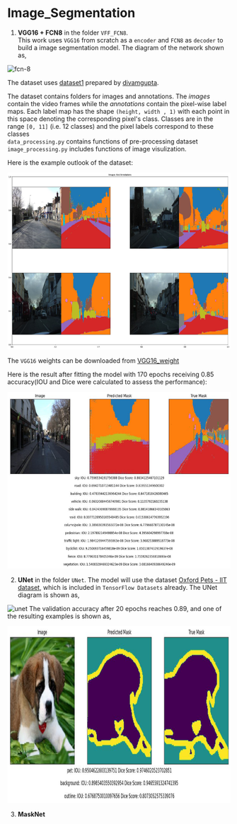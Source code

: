 # Image_Segmentation
1. **VGG16 + FCN8** in the folder `VFF_FCN8`. <br>
This work uses `VGG16` from scratch as a `encoder` and `FCN8` as `decoder` to build a image segmentation model. The diagram of the network shown as,
<p float="left">
  <img src='https://drive.google.com/uc?export=view&id=1lrqB4YegV8jXWNfyYAaeuFlwXIc54aRP' alt='fcn-8' width="1200" height="400">
</p>

The dataset uses [dataset1](https://drive.google.com/file/d/0B0d9ZiqAgFkiOHR1NTJhWVJMNEU/view?usp=sharing) prepared by [divamgupta](https://github.com/divamgupta/image-segmentation-keras).<br>

The dataset contains folders for images and annotations. The *images* contain the video frames while the *annotations* contain the pixel-wise label maps. Each label map has the shape `(height, width , 1)` with each point in this space denoting the corresponding pixel's class. Classes are in the range `[0, 11]` (i.e. 12 classes) and the pixel labels correspond to these classes<br>
`data_processing.py` contains functions of pre-processing dataset<br>
`image_processing.py` includes functions of image visulization.

Here is the example outlook of the dataset:

<p float="left">
  <img src='./VGG_FCN8/sample.jpg' width="800" height="400"/>
</p>

The `VGG16` weights can be downloaded from [VGG16_weight](https://github.com/fchollet/deep-learning-models/releases/download/v0.1/vgg16_weights_tf_dim_ordering_tf_kernels_notop.h5)

Here is the result after fitting the model with 170 epochs receiving 0.85 accuracy(IOU and Dice were calculated to assess the performance):
<p float="left">
  <img src='./VGG_FCN8/result.jpg' width="800" height="400"/>
</p>

2. **UNet** in the folder `UNet`.
The model will use the dataset [Oxford Pets - IIT dataset](https://www.robots.ox.ac.uk/~vgg/data/pets/), which is included in `TensorFlow Datasets` already. The UNet diagram is shown as, 
<img src='https://drive.google.com/uc?export=view&id=1BeQSKL2Eq6Fw9iRXsN1hgunY-CS2nH7V' alt='unet' width="1200" height="500">
The validation accuracy after 20 epochs reaches 0.89, and one of the resulting examples is shown as,<br>
<p float="left">
  <img src='./UNet/result.jpg' width="800" height="400"/>
</p>

3. **MaskNet**
